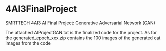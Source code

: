 # 4AI3FinalProject
SMRTTECH 4AI3 AI Final Project: Generative Adversarial Network (GAN) 


The attached AIProjectGAN.txt is the finalized code for the project. 
As for the generated_epoch_xxx.zip contains the 100 images of the generated cat images from the code
